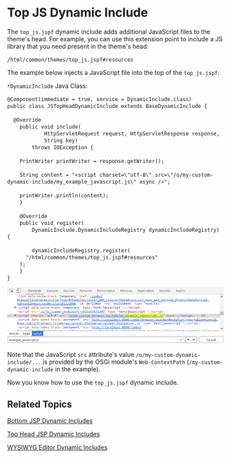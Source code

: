 # Top JS Dynamic Include [](id=top-js-dynamic-include)

The `top_js.jspf` dynamic include adds additional JavaScript files to the
theme's head. For example, you can use this extension point to include a JS
library that you need present in the theme's head: 

    /html/common/themes/top_js.jspf#resources

The example below injects a JavaScript file into the top of the `top_js.jspf`:

`*DynamicInclude` Java Class:

    @Component(immediate = true, service = DynamicInclude.class)
    public class JSTopHeadDynamicInclude extends BaseDynamicInclude {

      @Override
    	public void include(
    			HttpServletRequest request, HttpServletResponse response,
    			String key)
    		throws IOException {

        PrintWriter printWriter = response.getWriter();

        String content = "<script charset=\"utf-8\" src=\"/o/my-custom-dynamic-include/my_example_javascript.js\" async />";

        printWriter.println(content);
    	}

    	@Override
    	public void register(
    		DynamicInclude.DynamicIncludeRegistry dynamicIncludeRegistry) {

    		dynamicIncludeRegistry.register(
          "/html/common/themes/top_js.jspf#resources"
        );
    	}
    }

![Figure 1: The Top JS dynamic include lets you load additional scripts in the theme's head.](../../../images/dynamic-include-top-js-example.png)

Note that the JavaScript `src` attribute's value 
`/o/my-custom-dynamic-include/...` is provided by the OSGi module's 
`Web-ContextPath` (`/my-custom-dynamic-include` in the example).
 
Now you know how to use the `top_js.jspf` dynamic include.

## Related Topics [](id=related-topics)

[Bottom JSP Dynamic Includes](develop/tutorials/-/knowledge_base/7-1/bottom-jsp-dynamic-includes)

[Top Head JSP Dynamic Includes](develop/tutorials/-/knowledge_base/7-1/top-head-jsp-dynamic-includes)

[WYSIWYG Editor Dynamic Includes](develop/tutorials/-/knowledge_base/7-1/wysiwyg-editor-dynamic-includes)
